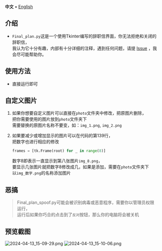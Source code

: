 <p align="left">
    <span>
        <b>中文</b>
    </span>
    <span> • </span>
    <a href="README_en.md">
        English
    </a>
</p>

## 介绍

* `Final_plan.py`这是一个使用Tkinter编写的辞职信界面，你无法拒绝和关闭的辞职信，  
  我认为它十分有趣，内部有十分详细的注释，遇到任何问题，请提 [Issue]([https://github.com/hiroi-sora/Umi-OCR/issues](https://github.com/savsdx/Resignation-letter/issues)) ，我会尽可能帮助你。

## 使用方法

* 直接运行即可

## 自定义图片

1. 如果你想要自定义图片可以直接在`photo`文件夹中修改，把原图片删除，  
   把你需要使用的图片放到`photo`文件夹下  
   需要替换的原图片名称不要变，如：`img_1.png`, `img_2.png`

2. 如果要减少或增加显示的图片可以在代码的第139行，  
   把数字也进行相应的修改
    ```python
    frames = [tk.Frame(root) for _ in range(8)]
    ```
   数字8即表示一直显示到第八张图片`img_8.png`，  
   要显示几张图片就把数字8修改成几，如果是添加，需要在`photo`文件夹下  
   以`img_数字.png`的名称添加图片

## 恶搞

> Final_plan_spoof.py可能会被识别病毒或恶意程序，需要你以管理员权限运行，  
> 运行后如果你巧合的点击到了`反对`按钮，那么你的电脑将会被关机

## 预览截图

![2024-04-13_15-09-29.png](https://s2.loli.net/2024/04/13/KIpZTdhrkbQGgjf.png)
![2024-04-13_15-10-06.png](https://s2.loli.net/2024/04/13/B5CzJNIp2OZrn8D.png)
